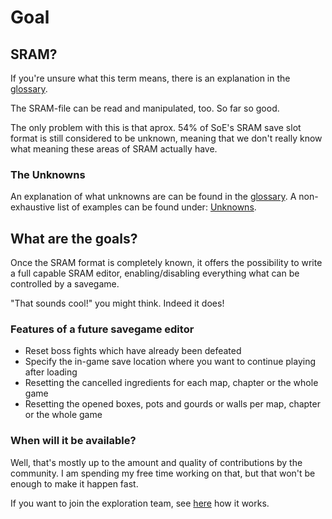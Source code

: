 # Goal

## SRAM?
If you're unsure what this term means, there is an explanation in the <a href=glossary>glossary</a>.

The SRAM-file can be read and manipulated, too. So far so good.

The only problem with this is that aprox. 54% of SoE's SRAM save slot format is still considered to be unknown, meaning that we don't really know what meaning these areas of SRAM actually have.

### The Unknowns
An explanation of what unknowns are can be found in the <a href=glossary>glossary</a>.
A non-exhaustive list of examples can be found under: <a href=Unknowns>Unknowns</a>.

## What are the goals?
Once the SRAM format is completely known, it offers the possibility to write a full capable SRAM editor, enabling/disabling everything what can be controlled by a savegame.

"That sounds cool!" you might think. Indeed it does!

### Features of a future savegame editor
* Reset boss fights which have already been defeated
* Specify the in-game save location where you want to continue playing after loading
* Resetting the cancelled ingredients for each map, chapter or the whole game
* Resetting the opened boxes, pots and gourds or walls per map, chapter or the whole game

### When will it be available?

Well, that's mostly up to the amount and quality of contributions by the community.
I am spending my free time working on that, but that won't be enough to make it happen fast.

If you want to join the exploration team, see <a href=Contribute>here</a> how it works.
